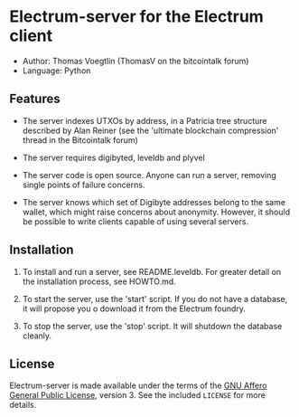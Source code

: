 Electrum-server for the Electrum client
=========================================

  * Author: Thomas Voegtlin (ThomasV on the bitcointalk forum)
  * Language: Python

Features
--------

  * The server indexes UTXOs by address, in a Patricia tree structure
    described by Alan Reiner (see the 'ultimate blockchain
    compression' thread in the Bitcointalk forum)

  * The server requires digibyted, leveldb and plyvel

  * The server code is open source. Anyone can run a server, removing
    single points of failure concerns.

  * The server knows which set of Digibyte addresses belong to the same
    wallet, which might raise concerns about anonymity. However, it
    should be possible to write clients capable of using several
    servers.

Installation
------------

  1. To install and run a server, see README.leveldb. For greater
     detail on the installation process, see HOWTO.md.

  2. To start the server, use the 'start' script. If you do not have a
     database, it will propose you o download it from the Electrum
     foundry.

  3. To stop the server, use the 'stop' script. It will shutdown the
     database cleanly.



License
-------

Electrum-server is made available under the terms of the [GNU Affero General
Public License](http://www.gnu.org/licenses/agpl.html), version 3. See the 
included `LICENSE` for more details.
